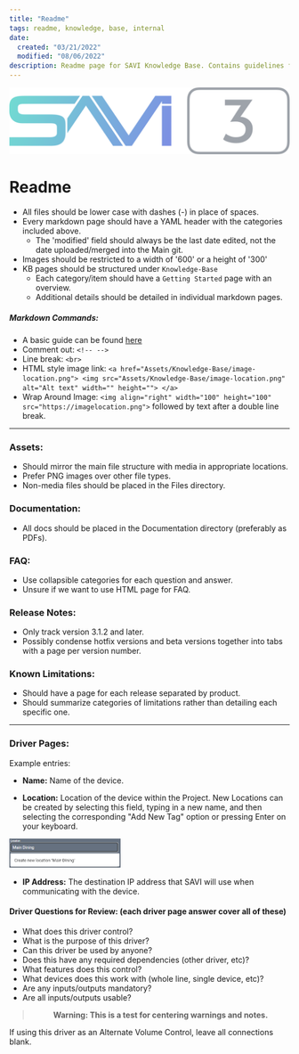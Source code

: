 ```yaml
---
title: "Readme"
tags: readme, knowledge, base, internal
date:
  created: "03/21/2022"
  modified: "08/06/2022"
description: Readme page for SAVI Knowledge Base. Contains guidelines for what should be included in each section.
---
```


<a href="Assets/Knowledge-Base/Creator/Drivers/Logos/savi3-color-dark.png">
  <img src="Assets/Knowledge-Base/Creator/Drivers/Logos/savi3-color-dark.png" alt="SAVI 3 logo" width="600" height="">
</a>

# Readme
* All files should be lower case with dashes (-) in place of spaces. 
* Every markdown page should have a YAML header with the categories included above.
  * The 'modified' field should always be the last date edited, not the date uploaded/merged into the Main git.
* Images should be restricted to a width of '600' or a height of '300'
* KB pages should be structured under `Knowledge-Base`
  * Each category/item should have a `Getting Started` page with an overview.
  * Additional details should be detailed in individual markdown pages.

##### Markdown Commands:
* A basic guide can be found [here](https://www.markdownguide.org/basic-syntax/)
* Comment out: `<!-- -->`
* Line break: `<br>`
* HTML style image link: `<a href="Assets/Knowledge-Base/image-location.png">
  <img src="Assets/Knowledge-Base/image-location.png" alt="Alt text" width="" height="">
  </a>`
* Wrap Around Image: `<img align="right" width="100" height="100" src="https://imagelocation.png">` followed by text after a double line break.


---

### Assets:
* Should mirror the main file structure with media in appropriate locations.
* Prefer PNG images over other file types.
* Non-media files should be placed in the Files directory.

### Documentation:
* All docs should be placed in the Documentation directory (preferably as PDFs).

### FAQ:
* Use collapsible categories for each question and answer.
* Unsure if we want to use HTML page for FAQ.

### Release Notes:
* Only track version 3.1.2 and later.
* Possibly condense hotfix versions and beta versions together into tabs with a page per version number.

### Known Limitations:
* Should have a page for each release separated by product.
* Should summarize categories of limitations rather than detailing each specific one.

---

### Driver Pages:

Example entries:
* **Name:** Name of the device.

* **Location:** Location of the device within the Project. New Locations can be created by selecting this field, typing in a new name, and then selecting the corresponding "Add New Tag" option or pressing Enter on your keyboard.
<img src="Assets/Knowledge-Base/Creator/Drivers/locations-add.png" alt="Adding Main Dining Tag to Location" width="200" height="">

* **IP Address:** The destination IP address that SAVI will use when communicating with the device.

#### Driver Questions for Review: (each driver page answer cover all of these)
* What does this driver control?
* What is the purpose of this driver?
* Can this driver be used by anyone?
* Does this have any required dependencies (other driver, etc)?
* What features does this control?
* What devices does this work with (whole line, single device, etc)?
* Are any inputs/outputs mandatory?
* Are all inputs/outputs usable?


><p style="text-align:center"><b>Warning: This is a test for centering warnings and notes.</b></p>

If using this driver as an Alternate Volume Control, leave all connections blank.
